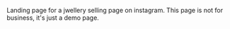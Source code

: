 Landing page for a jwellery selling page on instagram.
This page is not for business, it's just a demo page.
